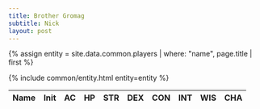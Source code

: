 ```yaml
---
title: Brother Gromag
subtitle: Nick
layout: post
---
```


{% assign entity = site.data.common.players | where: "name", page.title | first %}
<table>
  <thead><tr><th>Name</th><th>Init</th><th>AC</th><th>HP</th><th>STR</th><th>DEX</th><th>CON</th><th>INT</th><th>WIS</th><th>CHA</th></tr></thead>
  {% include common/entity.html entity=entity %}
</table>
